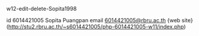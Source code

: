 w12-edit-delete-Sopita1998

id 6014421005
Sopita Puangpan
email 6014421005@rbru.ac.th
{web site}
 (http://stu2.rbru.ac.th/~s6014421005/php-6014421005-w11/index.php)
